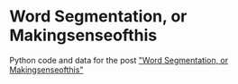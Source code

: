 Word Segmentation, or Makingsenseofthis
=======

Python code and data for the post ["Word Segmentation, or Makingsenseofthis"](http://jeremykun.wordpress.com/2012/01/15/word-segmentation/)

